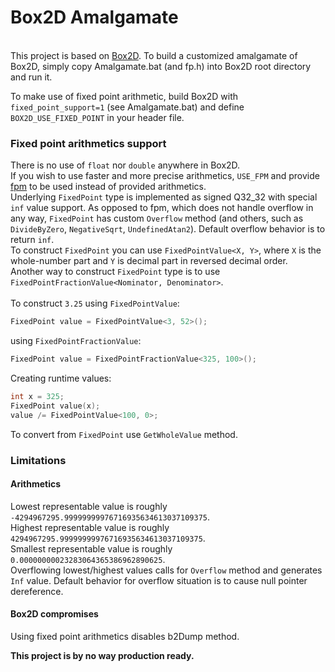 # Box2D Amalgamate
\
This project is based on [Box2D](https://github.com/erincatto/box2d).
To build a customized amalgamate of Box2D, simply copy Amalgamate.bat (and fp.h) into Box2D root directory and run it.

To make use of fixed point arithmetic, build Box2D with `fixed_point_support=1` (see Amalgamate.bat) and define `BOX2D_USE_FIXED_POINT` in your header file.


### Fixed point arithmetics support
There is no use of `float` nor `double` anywhere in Box2D.
\
If you wish to use faster and more precise arithmetics, `USE_FPM` and provide [fpm](https://github.com/MikeLankamp/fpm) to be used instead of provided arithmetics.
\
Underlying `FixedPoint` type is implemented as signed Q32_32 with special `inf` value support. As opposed to fpm, which does not handle overflow in any way, `FixedPoint`
has custom `Overflow` method (and others, such as `DivideByZero`, `NegativeSqrt`, `UndefinedAtan2`). Default overflow behavior is to return `inf`.
\
To construct `FixedPoint` you can use `FixedPointValue<X, Y>`, where `X` is the whole-number part and `Y` is decimal part in reversed decimal order.
\
Another way to construct `FixedPoint` type is to use `FixedPointFractionValue<Nominator, Denominator>`.
\
\
To construct `3.25` using `FixedPointValue`: 
```C++
FixedPoint value = FixedPointValue<3, 52>();
```
using `FixedPointFractionValue`: 
```C++
FixedPoint value = FixedPointFractionValue<325, 100>();
```
Creating runtime values: 
```C++
int x = 325;
FixedPoint value(x);
value /= FixedPointValue<100, 0>;
```

To convert from `FixedPoint` use `GetWholeValue` method.

### Limitations

#### Arithmetics
Lowest representable value is roughly `-4294967295.99999999976716935634613037109375`.\
Highest representable value is roughly `4294967295.99999999976716935634613037109375`.\
Smallest representable value is roughly `0.00000000023283064365386962890625`.\
Overflowing lowest/highest values calls for `Overflow` method and generates `Inf` value.
Default behavior for overflow situation is to cause null pointer dereference.

#### Box2D compromises
Using fixed point arithmetics disables b2Dump method.


**This project is by no way production ready.**
